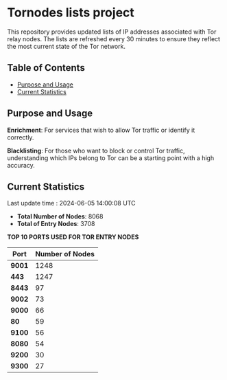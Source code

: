 # Tornodes lists project

This repository provides updated lists of IP addresses associated with Tor relay nodes. The lists are refreshed every 30 minutes to ensure they reflect the most current state of the Tor network.

## Table of Contents

- [Purpose and Usage](#purpose-and-usage)
- [Current Statistics](#current-statistics)


## Purpose and Usage

**Enrichment**: For services that wish to allow Tor traffic or identify it correctly.

**Blacklisting**: For those who want to block or control Tor traffic, understanding which IPs belong to Tor can be a starting point with a high accuracy.

## Current Statistics

Last update time : 2024-06-05 14:00:08 UTC

- **Total Number of Nodes**: 8068
- **Total of Entry Nodes**: 3708

**TOP 10 PORTS USED FOR TOR ENTRY NODES**

| **Port** | **Number of Nodes** |
|------|-----------------|
| **9001**   | 1248  |
| **443**   | 1247  |
| **8443**   | 97  |
| **9002**   | 73  |
| **9000**   | 66  |
| **80**   | 59  |
| **9100**   | 56  |
| **8080**   | 54  |
| **9200**   | 30  |
| **9300**   | 27  |

